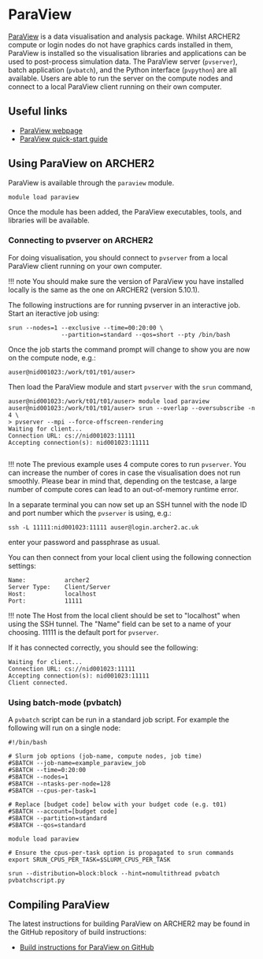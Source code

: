 # ParaView

[ParaView](https://www.paraview.org) is a data visualisation and analysis package.
Whilst ARCHER2 compute or login nodes do not have graphics cards installed 
in them, ParaView is installed so the visualisation libraries and applications 
can be used to post-process simulation data. The ParaView server (`pvserver`),
batch application (`pvbatch`), and the Python interface (`pvpython`)
are all available. Users are able to run the server on the compute nodes
and connect to a local ParaView client running on their own computer.

## Useful links

  - [ParaView webpage](https://www.paraview.org)
  - [ParaView quick-start guide](https://kitware.github.io/paraview-docs/latest/python/quick-start.html)


## Using ParaView on ARCHER2

ParaView is available through the `paraview` module.

```
module load paraview
```

Once the module has been added, the ParaView executables, tools, 
and libraries will be available.

### Connecting to pvserver on ARCHER2

For doing visualisation, you should connect to `pvserver` from a local
ParaView client running on your own computer.

!!! note 
    You should make sure the version of ParaView you have installed locally is
    the same as the one on ARCHER2 (version 5.10.1).

The following instructions are for running pvserver in an interactive job. 
Start an iteractive job using:

```
srun --nodes=1 --exclusive --time=00:20:00 \
               --partition=standard --qos=short --pty /bin/bash
```

Once the job starts the command prompt will change to show you are now
on the compute node, e.g.:

```
auser@nid001023:/work/t01/t01/auser> 
```

Then load the ParaView module and start `pvserver` with the `srun` command,

```
auser@nid001023:/work/t01/t01/auser> module load paraview
auser@nid001023:/work/t01/t01/auser> srun --overlap --oversubscribe -n 4 \
> pvserver --mpi --force-offscreen-rendering
Waiting for client...
Connection URL: cs://nid001023:11111
Accepting connection(s): nid001023:11111
 
```

!!! note 
    The previous example uses 4 compute cores to run `pvserver`. You can
    increase the number of cores in case the visualisation does not run
    smoothly. Please bear in mind that, depending on the testcase, a large
    number of compute cores can lead to an out-of-memory runtime error.

In a separate terminal you can now set up an SSH tunnel with the node
ID and port number which the `pvserver` is using, e.g.:

```
ssh -L 11111:nid001023:11111 auser@login.archer2.ac.uk 
```

enter your password and passphrase as usual.

You can then connect from your local client using the following connection
settings:

```
Name:           archer2 
Server Type:    Client/Server 
Host:           localhost 
Port:           11111
```

!!! note 
    The Host from the local client should be set to "localhost" when using the
    SSH tunnel. The "Name" field can be set to a name of your choosing. 
    11111 is the default port for `pvserver`.

If it has connected correctly, you should see the following:

```
Waiting for client...
Connection URL: cs://nid001023:11111
Accepting connection(s): nid001023:11111
Client connected.
```

### Using batch-mode (pvbatch)

A `pvbatch` script can be run in a standard job script. For example
the following will run on a single node:


```slurm
#!/bin/bash

# Slurm job options (job-name, compute nodes, job time)
#SBATCH --job-name=example_paraview_job
#SBATCH --time=0:20:00
#SBATCH --nodes=1
#SBATCH --ntasks-per-node=128
#SBATCH --cpus-per-task=1

# Replace [budget code] below with your budget code (e.g. t01)
#SBATCH --account=[budget code]             
#SBATCH --partition=standard
#SBATCH --qos=standard

module load paraview

# Ensure the cpus-per-task option is propagated to srun commands
export SRUN_CPUS_PER_TASK=$SLURM_CPUS_PER_TASK

srun --distribution=block:block --hint=nomultithread pvbatch pvbatchscript.py
```

## Compiling ParaView

The latest instructions for building ParaView on ARCHER2 may be found in
the GitHub repository of build instructions:

   - [Build instructions for ParaView on
     GitHub](https://github.com/hpc-uk/build-instructions/tree/main/apps/ParaView)
